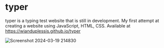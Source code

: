 # typer
 
typer is a typing test website that is still in development. My first attempt at creating a website using JavaScript, HTML, CSS.
Available at https://wianduplessis.github.io/typer

![Screenshot 2024-03-19 214830](https://github.com/wianduplessis/typer/assets/160717137/1bca3f73-e246-4003-92f8-639fd6db957a)

